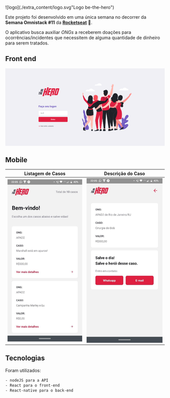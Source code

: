  ![logo](./extra_content/logo.svg"Logo be-the-hero") 



Este projeto foi desenvolvido em uma única semana no decorrer da **Semana Omnistack #11** da **[Rocketseat](https://rocketseat.com.br/)** 🚀.

O aplicativo busca auxiliar *ONGs* a receberem doações para ocorrências/incidentes que necessitem de alguma quantidade de dinheiro para serem tratados.

## Front end 

![Front End be-the-hero](./extra_content/frontend.png "Front be-the-hero ")

## Mobile


|                      Listagem de Casos                       |                      Descrição do Caso                       |
| :----------------------------------------------------------: | :----------------------------------------------------------: |
| ![Mobile listagem de casos](./extra_content/cases.jpg "Mobile tecnologias do dev") | ![Mobile descrição dos casos](./extra_content/description.jpg "Mobile descrição dos casos") |

## Tecnologias

Foram utilizados:

	- nodeJS para a API
	- React para o front-end
	- React-native para o back-end
